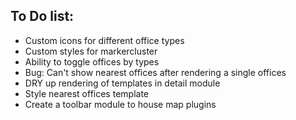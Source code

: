 ## To Do list:

 - Custom icons for different office types
 - Custom styles for markercluster
 - Ability to toggle offices by types
 - Bug: Can't show nearest offices after rendering a single offices
 - DRY up rendering of templates in detail module
 - Style nearest offices template
 - Create a toolbar module to house map plugins
